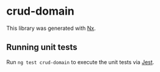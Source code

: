 # crud-domain

This library was generated with [Nx](https://nx.dev).

## Running unit tests

Run `ng test crud-domain` to execute the unit tests via [Jest](https://jestjs.io).
